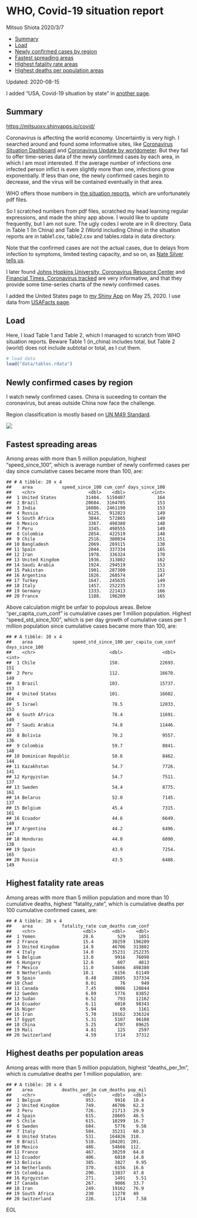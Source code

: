 WHO, Covid-19 situation report
================
Mitsuo Shiota
2020/3/7

  - [Summary](#summary)
  - [Load](#load)
  - [Newly confirmed cases by region](#newly-confirmed-cases-by-region)
  - [Fastest spreading areas](#fastest-spreading-areas)
  - [Highest fatality rate areas](#highest-fatality-rate-areas)
  - [Highest deaths per population
    areas](#highest-deaths-per-population-areas)

Updated: 2020-08-15

I added “USA, Covid-19 situation by state” in [another page](USA.md).

## Summary

<https://mitsuoxv.shinyapps.io/covid/>

Coronavirus is affecting the world economy. Uncertaintiy is very high. I
searched around and found some informative sites, like [Coronavirus
Situation
Dashboard](https://who.maps.arcgis.com/apps/opsdashboard/index.html#/c88e37cfc43b4ed3baf977d77e4a0667)
and [Coronavirus Update by
worldometer](https://www.worldometers.info/coronavirus/). But they fail
to offer time-series data of the newly confirmed cases by each area, in
which I am most interested. If the average number of infections one
infected person inflict is even slightly more than one, infections grow
exponentially. If less than one, the newly confirmed cases begin to
decrease, and the virus will be contained eventually in that area.

WHO offers those numbers in [the situation
reports](https://www.who.int/emergencies/diseases/novel-coronavirus-2019/situation-reports/),
which are unfortunately pdf files.

So I scratched numbers from pdf files, scratched my head learning
regular expressions, and made the shiny app above. I would like to
update frequently, but I am not sure. The ugly codes I wrote are in R
directory. Data in Table 1 (In China) and Table 2 (World including
China) in the situation reports are in table1.csv, table2.csv and
tables.rdata in data directory.

Note that the confirmed cases are not the actual cases, due to delays
from infection to symptoms, limited testing capacity, and so on, as
[Nate Silver tells
us](https://fivethirtyeight.com/features/coronavirus-case-counts-are-meaningless/).

I later found [Johns Hopkins University, Coronavirus Resource
Center](https://coronavirus.jhu.edu/) and [Financial Times, Coronavirus
tracked](https://www.ft.com/content/a26fbf7e-48f8-11ea-aeb3-955839e06441)
are very informative, and that they provide some time-series charts of
the newly confirmed cases.

I added the United States page to [my Shiny
App](https://mitsuoxv.shinyapps.io/covid/) on May 25, 2020. I use data
from [USAFacts
page](https://usafacts.org/visualizations/coronavirus-covid-19-spread-map/).

## Load

Here, I load Table 1 and Table 2, which I managed to scratch from WHO
situation reports. Beware Table 1 (in\_china) includes total, but Table
2 (world) does not include subtotal or total, as I cut them.

``` r
# load data
load("data/tables.rdata")
```

## Newly confirmed cases by region

I watch newly confirmed cases. China is suceeding to contain the
coronavirus, but areas outside China now face the challenge.

Region classification is mostly based on [UN M49
Standard](https://unstats.un.org/unsd/methodology/m49/).

![](README_files/figure-gfm/chart-1.png)<!-- -->

## Fastest spreading areas

Among areas with more than 5 million population, highest
“speed\_since\_100”, which is average number of newly confirmed cases
per day since cumulative cases became more than 100, are:

    ## # A tibble: 20 x 4
    ##    area           speed_since_100 cum_conf days_since_100
    ##    <chr>                    <dbl>    <dbl>          <int>
    ##  1 United States           31404.  5150407            164
    ##  2 Brazil                  20684.  3164785            153
    ##  3 India                   16086.  2461190            153
    ##  4 Russia                   6125.   912823            149
    ##  5 South Africa             3844.   572865            149
    ##  6 Mexico                   3367.   498380            148
    ##  7 Peru                     3345.   498555            149
    ##  8 Colombia                 2854.   422519            148
    ##  9 Chile                    2516.   380034            151
    ## 10 Bangladesh               2069.   269115            130
    ## 11 Spain                    2044.   337334            165
    ## 12 Iran                     1978.   336324            170
    ## 13 United Kingdom           1936.   313802            162
    ## 14 Saudi Arabia             1924.   294519            153
    ## 15 Pakistan                 1901.   287300            151
    ## 16 Argentina                1826.   268574            147
    ## 17 Turkey                   1647.   245635            149
    ## 18 Italy                    1457.   252235            173
    ## 19 Germany                  1333.   221413            166
    ## 20 France                   1188.   196209            165

Above calculation might be unfair to populous areas. Below
“per\_capita\_cum\_conf” is cumulative cases per 1 million population.
Highest “speed\_std\_since\_100”, which is per day growth of cumulative
cases per 1 million population since cumulative cases became more than
100, are:

    ## # A tibble: 20 x 4
    ##    area               speed_std_since_100 per_capita_cum_conf days_since_100
    ##    <chr>                            <dbl>               <dbl>          <int>
    ##  1 Chile                            150.               22693.            151
    ##  2 Peru                             112.               16670.            149
    ##  3 Brazil                           103.               15737.            153
    ##  4 United States                    101.               16602.            164
    ##  5 Israel                            78.5              12033.            153
    ##  6 South Africa                      78.4              11691.            149
    ##  7 Saudi Arabia                      74.8              11446.            153
    ##  8 Bolivia                           70.2               9557.            136
    ##  9 Colombia                          59.7               8841.            148
    ## 10 Dominican Republic                58.6               8462.            144
    ## 11 Kazakhstan                        54.7               7726.            141
    ## 12 Kyrgyzstan                        54.7               7511.            137
    ## 13 Sweden                            54.4               8775.            161
    ## 14 Belarus                           52.0               7145.            137
    ## 15 Belgium                           45.4               7315.            161
    ## 16 Ecuador                           44.6               6649.            149
    ## 17 Argentina                         44.2               6496.            147
    ## 18 Honduras                          44.0               6090.            138
    ## 19 Spain                             43.9               7254.            165
    ## 20 Russia                            43.5               6488.            149

## Highest fatality rate areas

Among areas with more than 5 million population and more than 10
cumulative deaths, highest “fatality\_rate”, which is cumulative deaths
per 100 cumulative confirmed cases, are:

    ## # A tibble: 20 x 4
    ##    area           fatality_rate cum_deaths cum_conf
    ##    <chr>                  <dbl>      <dbl>    <dbl>
    ##  1 Yemen                  28.6         529     1851
    ##  2 France                 15.4       30259   196209
    ##  3 United Kingdom         14.9       46706   313802
    ##  4 Italy                  14.0       35231   252235
    ##  5 Belgium                13.0        9916    76098
    ##  6 Hungary                12.6         607     4813
    ##  7 Mexico                 11.0       54666   498380
    ##  8 Netherlands            10.1        6156    61149
    ##  9 Spain                   8.48      28605   337334
    ## 10 Chad                    8.01         76      949
    ## 11 Canada                  7.45       9006   120844
    ## 12 Sweden                  6.89       5776    83852
    ## 13 Sudan                   6.52        793    12162
    ## 14 Ecuador                 6.11       6010    98343
    ## 15 Niger                   5.94         69     1161
    ## 16 Iran                    5.70      19162   336324
    ## 17 Egypt                   5.31       5107    96108
    ## 18 China                   5.25       4707    89625
    ## 19 Mali                    4.81        125     2597
    ## 20 Switzerland             4.59       1714    37312

## Highest deaths per population areas

Among areas with more than 5 million population, highest
“deaths\_per\_1m”, which is cumulative deaths per 1 million
population, are:

    ## # A tibble: 20 x 4
    ##    area           deaths_per_1m cum_deaths pop_mil
    ##    <chr>                  <dbl>      <dbl>   <dbl>
    ##  1 Belgium                 953.       9916   10.4 
    ##  2 United Kingdom          749.      46706   62.3 
    ##  3 Peru                    726.      21713   29.9 
    ##  4 Spain                   615.      28605   46.5 
    ##  5 Chile                   615.      10299   16.7 
    ##  6 Sweden                  604.       5776    9.56
    ##  7 Italy                   584.      35231   60.3 
    ##  8 United States           531.     164826  310.  
    ##  9 Brazil                  518.     104201  201.  
    ## 10 Mexico                  486.      54666  112.  
    ## 11 France                  467.      30259   64.8 
    ## 12 Ecuador                 406.       6010   14.8 
    ## 13 Bolivia                 385.       3827    9.95
    ## 14 Netherlands             370.       6156   16.6 
    ## 15 Colombia                290.      13837   47.8 
    ## 16 Kyrgyzstan              271.       1491    5.51
    ## 17 Canada                  267.       9006   33.7 
    ## 18 Iran                    249.      19162   76.9 
    ## 19 South Africa            230       11270   49   
    ## 20 Switzerland             226.       1714    7.58

EOL
